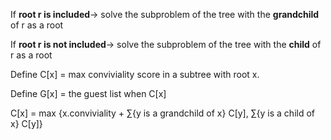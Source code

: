 If **root r is included**-> solve the subproblem of the tree with the **grandchild** of r as a root

If **root r is not included**-> solve the subproblem of the tree with the **child** of r as a root

Define C[x] = max conviviality score in a subtree with root x.

Define G[x] = the guest list when C[x]

C[x] = max {x.conviviality + ∑{y is a grandchild of x} C[y], ∑{y is a child of x} C[y]}
